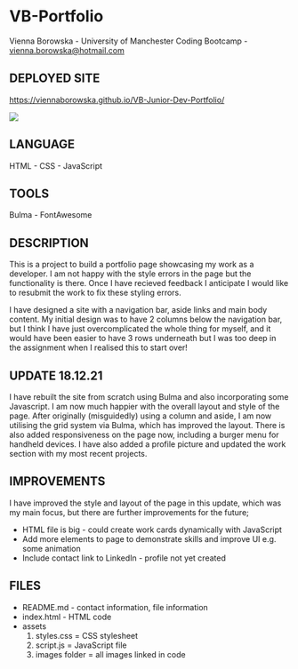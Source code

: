 # VB-Portfolio
Vienna Borowska - University of Manchester Coding Bootcamp - vienna.borowska@hotmail.com

## DEPLOYED SITE
https://viennaborowska.github.io/VB-Junior-Dev-Portfolio/

<img src="Assets/Images/demo.gif"> 

## LANGUAGE
HTML - CSS - JavaScript

## TOOLS
Bulma - FontAwesome

## DESCRIPTION
This is a project to build a portfolio page showcasing my work as a developer. 
I am not happy with the style errors in the page but the functionality is there. 
Once I have recieved feedback I anticipate I would like to resubmit the work to fix these styling errors. 

I have designed a site with a navigation bar, aside links and main body content.
My initial design was to have 2 columns below the navigation bar, but I think I have just overcomplicated the whole thing for myself, and it would have been easier to have 3 rows underneath but I was too deep in the assignment when I realised this to start over!  


## UPDATE 18.12.21
I have rebuilt the site from scratch using Bulma and also incorporating some Javascript. I am now much happier
with the overall layout and style of the page. After originally (misguidedly) using a column and aside, I am now utilising the
grid system via Bulma, which has improved the layout. There is also added responsiveness on the page now, including
a burger menu for handheld devices. I have also added a profile picture and updated the work section with my most recent
projects.

## IMPROVEMENTS
I have improved the style and layout of the page in this update, which was my main focus, but there are further improvements for the future;
* HTML file is big - could create work cards dynamically with JavaScript
* Add more elements to page to demonstrate skills and improve UI e.g. some animation
* Include contact link to LinkedIn - profile not yet created

## FILES
* README.md - contact information, file information
* index.html - HTML code
* assets 
    1.  styles.css = CSS stylesheet
    2.  script.js = JavaScript file
    3.  images folder = all images linked in code 

